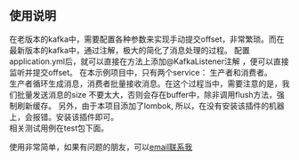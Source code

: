 ## 使用说明
  
  在老版本的kafka中，需要配置各种参数来实现手动提交offset，非常繁琐。而在最新版本的kafka中，通过注解，极大的简化了消息处理的过程。
  配置application.yml后，就可以直接在方法上添加@KafkaListener注解  ，便可以直接监听并提交offset。
  在本示例项目中，只有两个service： 生产者和消费者。  
  生产者循环生成消息，消费者批量接收消息。在这个过程当中，需要注意的是，我们批量发送消息的size 
  不要太大，否则会存在buffer中，除非调用flush方法，强制刷新缓存。
  另外，由于本项目添加了lombok, 所以，在没有安装该插件的机器上，会报错。安装该插件即可。  
  相关测试用例在test包下面。
  
  使用非常简单，如果有问题的朋友，可以[email联系我](liuyunpeng788@163.com)